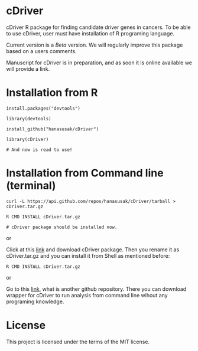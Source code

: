 # cDriver
cDriver R package for finding candidate driver genes in cancers. To be able to use cDriver, user must have installation of R programing language.

Current version is a *Beta* version. We will regularly improve this package based on a users comments.

Manuscript for cDriver is in preparation, and as soon it is online available we will provide a link.


# Installation from R

```Rscript
install.packages("devtools")

library(devtools)

install_github("hanasusak/cDriver")

library(cDriver)

# And now is read to use!
```

# Installation from Command line (terminal)
```Shell
curl -L https://api.github.com/repos/hanasusak/cDriver/tarball > cDriver.tar.gz

R CMD INSTALL cDriver.tar.gz

# cDriver package should be installed now.
```

or

Click at this [link](https://api.github.com/repos/hanasusak/cDriver/tarball) and download cDriver package.
Then you rename it as cDriver.tar.gz and you can install it from Shell as mentioned before:
```Shell
R CMD INSTALL cDriver.tar.gz

```

or

Go to this [link](https://github.com/hanasusak/cDriver_tools), what is another github repository.
There you can download wrapper for cDriver to run analysis from command line wihout any programing knowledge.

# License
This project is licensed under the terms of the MIT license.

